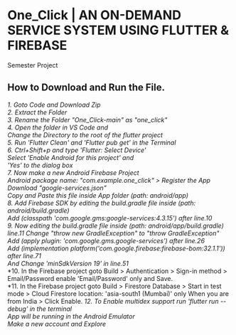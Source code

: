 # One_Click | AN ON-DEMAND SERVICE SYSTEM USING FLUTTER & FIREBASE
Semester Project

## How to Download and Run the File.
*1. Goto Code and Download Zip </Br>*
*2. Extract the Folder </Br>*
*3. Rename the Folder "One_Click-main" as "one_click" <Br>*
*4. Open the folder in VS Code and </Br> Change the Directory to the root of the flutter project </Br>*
*5. Run 'Flutter Clean' and 'Flutter pub get' in the Terminal </Br>*
*6. Ctrl+Shift+p and type 'Flutter: Select Device' </Br> Select 'Enable Android for this project' and </Br> 'Yes' to the dialog box </Br>*
*7. Now make a new Android Firebase Project </Br> Android package name: "com.example.one_click" > Register the App </Br> Download "google-services.json" </Br> Copy and Paste this file inside App folder (path: android/app) </Br>*
*8. Add Firebase SDK by editing the build.gradle file inside (path: android/build.gradle) </Br> Add (classpath 'com.google.gms:google-services:4.3.15') after line.10 </Br>*
*9. Now editing the build.gradle file inside (path: android/app/build.gradle) </Br> line.11 Change "throw new GradleException" to "throw GradleException" </Br> Add (apply plugin: 'com.google.gms.google-services') after line.26 </Br> Add (implementation platform('com.google.firebase:firebase-bom:32.1.1')) after line.71 </Br> And Change 'minSdkVersion 19' in line.51 </Br>*
*10. In the Firebase project goto Build > Authentication > Sign-in method > Email/Password enable 'Email/Password' only and Save.</Br>
*11. In the Firebase project goto Build > Firestore Database > Start in test mode > Cloud Firestore location: 'asia-south1 (Mumbai)' only When you are from India > Click Enable.
*12. To Enable multidex support run 'flutter run --debug' in the terminal </Br> App will be running in the Android Emulator </Br> Make a new account and Explore </Br>*
